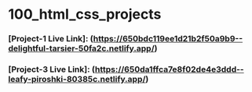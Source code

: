# 100_html_css_projects

### [Project-1 Live Link]: (https://650bdc119ee1d21b2f50a9b9--delightful-tarsier-50fa2c.netlify.app/)

### [Project-3 Live Link]: (https://650da1ffca7e8f02de4e3ddd--leafy-piroshki-80385c.netlify.app/)

